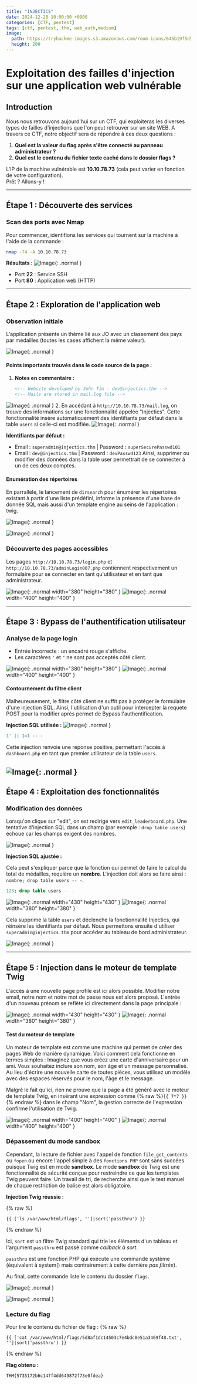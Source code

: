 ```yaml
---
title: "INJECTICS"
date: 2024-12-28 10:00:00 +0900
categories: [CTF, pentest]
tags: [ctf, pentest, thm, web_auth,medium]
image: 
  path: https://tryhackme-images.s3.amazonaws.com/room-icons/645b19f5d5848d004ab9c9e2-1721317107138
  height: 200
---
```


# Exploitation des failles d'injection sur une application web vulnérable

## Introduction
Nous nous retrouvons aujourd'hui sur un CTF, qui exploiteras les diverses types de failles d'injections que l'on peut retrouver sur un site WEB.
A travers ce CTF, notre objectif sera de répondre à ces deux questions : 

1. **Quel est la valeur du flag après s'être connecté au panneau administrateur ?**
2. **Quel est le contenu du fichier texte caché dans le dossier flags ?**

L'IP de la machine vulnérable est **10.10.78.73** (cela peut varier en fonction de votre configuration).  
Prêt ? Allons-y !

---

## Étape 1 : Découverte des services
### Scan des ports avec Nmap
Pour commencer, identifions les services qui tournent sur la machine à l'aide de la commande :

```bash
nmap -T4 -A 10.10.78.73
```

**Résultats :**
![Image](https://media.discordapp.net/attachments/1313520626299961344/1326536102038732874/image.png?ex=67831444&is=6781c2c4&hm=fc4acfbfe7cbf1a2f1963eb5e1006828eb32c5bf5265550bf2f7a4a8cf5e568e&=&format=webp&quality=lossless&width=1440&height=500){: .normal }

- Port **22** : Service SSH
- Port **80** : Application web (HTTP)

---

## Étape 2 : Exploration de l'application web
### Observation initiale
L'application présente un thème lié aux JO avec un classement des pays par médailles (toutes les cases affichent la même valeur).

![Image](https://media.discordapp.net/attachments/1313520626299961344/1326537453900791859/image.png?ex=67831586&is=6781c406&hm=122e52bb7a496cdd1230da1037c38ff8c2454f0a8207615711daa811dc3c3c10&=&format=webp&quality=lossless&width=687&height=361){: .normal }

#### Points importants trouvés dans le code source de la page :
1. **Notes en commentaire :**
   ```html
   <!-- Website developed by John Tim - dev@injectics.thm -->
   <!-- Mails are stored in mail.log file -->
   ```
  ![Image](https://media.discordapp.net/attachments/1313520626299961344/1326538359354691584/image.png?ex=6783165e&is=6781c4de&hm=ff82118b137917bd5113364da5bd13c56b657fc4b747f47da9a15939ba901f16&=&format=webp&quality=lossless&width=782&height=515){: .normal }
2. En accédant à `http://10.10.78.73/mail.log`, on trouve des informations sur une fonctionnalité appelée "Injectics". Cette fonctionnalité insère automatiquement des identifiants par défaut dans la table `users` si celle-ci est modifiée.
  ![Image](https://media.discordapp.net/attachments/1313520626299961344/1326539492944908299/image.png?ex=6783176d&is=6781c5ed&hm=7b99dc0ea7454c2a8cdfa49444783c34935e20940010e9fe120e735b7fa07982&=&format=webp&quality=lossless&width=1440&height=370){: .normal }

**Identifiants par défaut :**
- Email : `superadmin@injectics.thm` | Password : `superSecurePasswd101`
- Email : `dev@injectics.thm` | Password : `devPasswd123`
Ainsi, supprimer ou modifier des données dans la table user permettrait de se connecter à un de ces deux comptes.

#### Enumération des répertoires
En parrallèle, le lancement de `dirsearch` pour énumérer les répertoires existant à partir d'une liste prédéfini, informe la présence d'une base de donnée SQL mais aussi d'un template engine au seins de l'application : twig.

![Image](https://media.discordapp.net/attachments/1313520626299961344/1326817644900515922/image.png?ex=6782c8f9&is=67817779&hm=b0dcc73e8cb576e875b98b378215ec1a86a3d2bac7b22f16455915d96ff0e5b8&=&format=webp&quality=lossless&width=900&height=662){: .normal }

![Image](https://media.discordapp.net/attachments/1313520626299961344/1326817736373829643/image.png?ex=6782c90f&is=6781778f&hm=8044501a258f39c8ffbb37c554e24cb33f28c1be934a1f0112b77ea94a9e1b62&=&format=webp&quality=lossless&width=540&height=437){: .normal }


### Découverte des pages accessibles
Les pages `http://10.10.78.73/login.php` et `http://10.10.78.73/adminLogin007.php` contiennent respectivement un formulaire pour se connecter en tant qu'utilisateur et en tant que administrateur.

![Image](https://media.discordapp.net/attachments/1313520626299961344/1326541979609333845/image.png?ex=678319bd&is=6781c83d&hm=09477d3e8246e5c4710a1a2f6675210052da247728048a287c391608aeead3c4&=&format=webp&quality=lossless&width=1316&height=662){: .normal width="380" height="380" } ![Image](https://media.discordapp.net/attachments/1313520626299961344/1326541980121174026/image.png?ex=678319be&is=6781c83e&hm=be12f5f23832820afccde3d16d1b4a9b1487621e90ca9c36819db71b2f38692b&=&format=webp&quality=lossless&width=1395&height=662){: .normal width="400" height="400" }

---

## Étape 3 : Bypass de l'authentification utilisateur
### Analyse de la page login
- Entrée incorrecte : un encadré rouge s'affiche.
- Les caractères `'` et `"` ne sont pas acceptés côté client.

![Image](https://media.discordapp.net/attachments/1313520626299961344/1326543094069461052/image.png?ex=67831ac7&is=6781c947&hm=3bea6ec3690b07fa805d86003f301596ca2ab8ce07495316c5f2eecb2e8e8152&=&format=webp&quality=lossless&width=651&height=375){: .normal width="380" height="380" } ![Image](https://media.discordapp.net/attachments/1313520626299961344/1326543094317060127/image.png?ex=67831ac7&is=6781c947&hm=368769b4a19582e23e245dc734758c915f33e20842e88d24e03eed24a6aba03c&=&format=webp&quality=lossless&width=887&height=520){: .normal width="400" height="400" }

#### Contournement du filtre client
Malheureusement, le filtre côté client ne suffit pas à protéger le formulaire d'une injection SQL. Ainsi, l'utilisation d'un outil pour intercepter la requete POST pour la modifier après permet de Bypass l'authentification.

**Injection SQL utilisée :**
![Image](https://media.discordapp.net/attachments/1313520626299961344/1326559304790048860/image.png?ex=67828120&is=67812fa0&hm=2af10caa030cd718fe4ffc04a5a56bf8aff9770fb2f3ed544b88da02b9c14c1c&=&format=webp&quality=lossless&width=1296&height=662){: .normal }

```sql
1' || 1=1 -- -
```
Cette injection renvoie une réponse positive, permettant l'accès à `dashboard.php` en tant que premier utilisateur de la table `users`.

![Image](https://media.discordapp.net/attachments/1313520626299961344/1326561954957099110/image.png?ex=67828398&is=67813218&hm=0ddd5554b44f2122480056981d832d15d8092208d68097feb30f763a0e28a692&=&format=webp&quality=lossless&width=1261&height=662){: .normal }
---

## Étape 4 : Exploitation des fonctionnalités
### Modification des données
Lorsqu'on clique sur "edit", on est redirigé vers `edit_leaderboard.php`. Une tentative d'injection SQL dans un champ (par exemple : `drop table users`) échoue car les champs exigent des nombres.

![Image](https://media.discordapp.net/attachments/1313520626299961344/1326806782437490699/image.png?ex=6782bedb&is=67816d5b&hm=5c26c2edcb8c4c05ab9909e21378df6cbe01e395988311431d89dc196a5a12d1&=&format=webp&quality=lossless&width=1440&height=570){: .normal }

**Injection SQL ajustée :**

Cela peut s'expliquer parce que la fonction qui permet de faire le calcul du total de médailles, requière un **nombre**.  L'injection doit alors se faire ainsi : `nombre; drop table users -- -`.

```sql
123; drop table users -- -
```
![Image](https://media.discordapp.net/attachments/1313520626299961344/1326807702785232916/image.png?ex=6782bfb7&is=67816e37&hm=7db25f4377194aeab3e6c759ee34bd5aeab9f1b0b1b1dada453676b14bc4116f&=&format=webp&quality=lossless&width=1440&height=572){: .normal width="430" height="430" } ![Image](https://media.discordapp.net/attachments/1313520626299961344/1326807703217115248/image.png?ex=6782bfb7&is=67816e37&hm=04b9979936aa2aa7e6ebaf56e94f544a3ad9c96fce50d64fbd59050d466a6e2a&=&format=webp&quality=lossless&width=1426&height=662){: .normal width="380" height="380" }

Cela supprime la table `users` et déclenche la fonctionnalité Injectics, qui réinsère les identifiants par défaut. Nous permettons ensuite d'utiliser `superadmin@injectics.thm` pour accéder au tableau de bord administrateur.

![Image](https://media.discordapp.net/attachments/1313520626299961344/1326808696331829258/image.png?ex=6782c0a4&is=67816f24&hm=d1e2a21d5d36257ba09620483ab06b3aba33b2f07ef0a97cad1e0f08792f143a&=&format=webp&quality=lossless&width=1267&height=662){: .normal }

---

## Étape 5 : Injection dans le moteur de template Twig
L'accés à une nouvelle page profile est ici alors possible. Modifier notre email, notre nom et notre mot de passe nous est alors proposé. L'entrée d'un nouveau prénom se reflète ici directement dans la page principale :

![Image](https://media.discordapp.net/attachments/1313520626299961344/1326813811482562622/image.png?ex=6782c567&is=678173e7&hm=acb396b7000778bfbbff6a1b118118ec314f8a38641b1bd740974a4f52c5188c&=&format=webp&quality=lossless&width=1302&height=662){: .normal width="430" height="430" } ![Image](https://media.discordapp.net/attachments/1313520626299961344/1326813811713380392/image.png?ex=6782c567&is=678173e7&hm=8fc68c4cf026c28be49ec448c90cfc0899a8c2e74b61afa96fb8a48279f58ab9&=&format=webp&quality=lossless&width=1170&height=662){: .normal width="380" height="380" }


#### Test du moteur de template
Un moteur de template est comme une machine qui permet de créer des pages Web de manière dynamique. Voici comment cela fonctionne en termes simples :
Imaginez que vous créez une carte d'anniversaire pour un ami. Vous souhaitez inclure son nom, son âge et un message personnalisé. Au lieu d'écrire une nouvelle carte de toutes pièces, vous utilisez un modèle avec des espaces réservés pour le nom, l'âge et le message.

Malgré le fait qu'ici, rien ne prouve que la page a été généré avec le moteur de template Twig, en insérant une expression comme {% raw %}`{{ 7*7 }}`{% endraw %} dans le champ "Nom", la gestion correcte de l'expression confirme l'utilisation de Twig.

![Image](https://media.discordapp.net/attachments/1313520626299961344/1326819179277582406/image.png?ex=6782ca67&is=678178e7&hm=5cab8441e33f563a9913421ada12c27c71348b79698a1532f0b9be9994e52b20&=&format=webp&quality=lossless&width=818&height=662){: .normal width="400" height="400" } ![Image](https://media.discordapp.net/attachments/1313520626299961344/1326819179529109568/image.png?ex=6782ca67&is=678178e7&hm=4f6ca17463e16af615e37350fa100ee6b82877c27d57ac10590487e4e0a99f62&=&format=webp&quality=lossless&width=835&height=662){: .normal width="400" height="400" }

### Dépassement du mode sandbox
Cependant, la lecture de fichier avec l'appel de fonction `file_get_contents` ou `fopen` ou encore l'appel simple à des `fonctions PHP` sont sans succées puisque Twig est en mode **sandbox**. Le mode **sandbox** de Twig est une fonctionnalité de sécurité conçue pour restreindre ce que les templates Twig peuvent faire. Un travail de tri, de recherche ainsi que le test manuel de chaque restriction de balise est alors obligatoire.

**Injection Twig réussie :**

{% raw %}
```twig
{{ ['ls /var/www/html/flags', '']|sort('passthru') }}
```
{% endraw %}

Ici, `sort` est un filtre Twig standard qui trie les éléments d'un tableau et l'argument `passthru` est passé comme *callback à sort*. 

`passthru` est une fonction PHP qui exécute une commande système (équivalent à system() mais contrairement à cette dernière *pas filtrée*).


Au final, cette commande liste le contenu du dossier `flags`.

![Image](https://media.discordapp.net/attachments/1313520626299961344/1326837408351911988/image.png?ex=6782db61&is=678189e1&hm=96b6e3f5add5319c9006f2485578ff6ece8ead22c2b93c0fe101a7629ea90026&=&format=webp&quality=lossless&width=1160&height=662){: .normal }

![Image](https://media.discordapp.net/attachments/1313520626299961344/1326837408662163467/image.png?ex=6782db61&is=678189e1&hm=f6a52be5eea0088b62543c9e9c0074f07cbf408822278e844bfe4e29b41ed8dd&=&format=webp&quality=lossless&width=718&height=662){: .normal }


### Lecture du flag
Pour lire le contenu du fichier de flag :
{% raw %}
```twig
{{ ['cat /var/www/html/flags/5d8af1dc14503c7e4bdc8e51a3469f48.txt', '']|sort('passthru') }}
```
{% endraw %}

**Flag obtenu :**
```
THM{5735172b6c147f4dd649872f73e0fdea}
```




